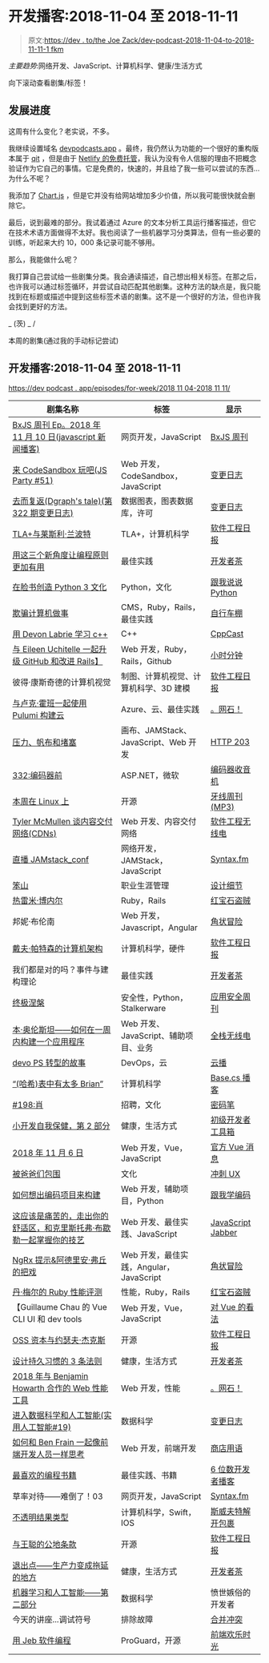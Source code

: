 # 开发播客:2018-11-04 至 2018-11-11

> 原文:[https://dev . to/the Joe Zack/dev-podcast-2018-11-04-to-2018-11-11-1 fkm](https://dev.to/thejoezack/dev-podcasts-2018-11-04-to-2018-11-11-1fkm)

*主要趋势*:网络开发、JavaScript、计算机科学、健康/生活方式

向下滚动查看剧集/标签！

## [](#development-progress)发展进度

这周有什么变化？老实说，不多。

我继续设置域名 [devpodcasts.app](https://devpodcasts.app/) 。最终，我仍然认为功能的一个很好的重构版本属于 [qit](https://qit.cloud/) ，但是由于 [Netlify 的免费托管](https://www.netlify.com/)，我认为没有令人信服的理由不把概念验证作为它自己的事情。它是免费的，快速的，并且给了我一些可以尝试的东西...为什么不呢？

我添加了 [Chart.js](https://www.chartjs.org/) ，但是它并没有给网站增加多少价值，所以我可能很快就会删除它。

最后，说到最难的部分。我试着通过 Azure 的文本分析工具运行播客描述，但它在技术术语方面做得不太好。我也阅读了一些机器学习分类算法，但有一些必要的训练，听起来大约 10，000 条记录可能不够用。

那么，我能做什么呢？

我打算自己尝试给一些剧集分类。我会通读描述，自己想出相关标签。在那之后，也许我可以通过标签循环，并尝试自动匹配其他剧集。这种方法的缺点是，我只能找到在标题或描述中提到这些标签术语的剧集。这不是一个很好的方法，但也许我会找到更好的方法。

_ (茨) _ /

本周的剧集(通过我的手动标记尝试)

## [](#dev-podcasts-20181104-to-20181111)开发播客:2018-11-04 至 2018-11-11

[https://dev podcast . app/episodes/for-week/2018 11 04-2018 11 11/](https://devpodcasts.app/episodes/for-week/20181104-20181111/)

| 剧集名称 | 标签 | 显示 |
| --- | --- | --- |
| [BxJS 周刊 Ep。2018 年 11 月 10 日(javascript 新闻播客)](https://s3.castbox.fm/7f/84/a3/f837374bea9f48d22078b29d5a.mp3 "Listen to e.{podcastTitle}") | 网页开发，JavaScript | [BxJS 周刊](https://devpodcasts.app/shows/bxjs-weekly) |
| [来 CodeSandbox 玩吧(JS Party #51)](https://cdn.changelog.com/uploads/jsparty/51/js-party-51.mp3 "Listen to e.{podcastTitle}") | Web 开发，CodeSandbox，JavaScript | [变更日志](https://devpodcasts.app/shows/changelog) |
| [去而复返(Dgraph's tale)(第 322 期变更日志)](https://cdn.changelog.com/uploads/podcast/322/the-changelog-322.mp3 "Listen to e.{podcastTitle}") | 数据图表，图表数据库，许可 | [变更日志](https://devpodcasts.app/shows/changelog) |
| [TLA+与莱斯利·兰波特](http://traffic.libsyn.com/sedaily/2018_11_09_TLA.mp3 "Listen to e.{podcastTitle}") | TLA+，计算机科学 | [软件工程日报](https://devpodcasts.app/shows/software-engineering-daily) |
| [用这三个新角度让编程原则更加有用](https://audio.simplecast.com/7bdb6566.mp3 "Listen to e.{podcastTitle}") | 最佳实践 | [开发者茶](https://devpodcasts.app/shows/developer-tea) |
| [在脸书创造 Python 3 文化](https://talkpython.fm/episodes/download/185/creating-a-python-3-culture-at-facebook.mp3 "Listen to e.{podcastTitle}") | Python，文化 | [跟我说说 Python](https://devpodcasts.app/shows/software-defined-talk) |
| [欺骗计算机做事](https://audio.simplecast.com/45ece9fa.mp3 "Listen to e.{podcastTitle}") | CMS，Ruby，Rails，最佳实践 | [自行车棚](https://devpodcasts.app/shows/the-bike-shed) |
| [用 Devon Labrie 学习 c++](https://traffic.libsyn.com/cppcast/cppcast-174.mp3?dest-id=282890 "Listen to e.{podcastTitle}") | C++ | [CppCast](https://devpodcasts.app/shows/cppcast) |
| [与 Eileen Uchitelle 一起升级 GitHub 和改进 Rails】](https://dts.podtrac.com/redirect.mp3/audio.simplecast.com/8bbaee5a.mp3 "Listen to e.{podcastTitle}") | Web 开发，Ruby，Rails，Github | [小时分钟](https://devpodcasts.app/shows/hanselminutes) |
| 彼得·康斯奇德的计算机视觉 | 制图、计算机视觉、计算机科学、3D 建模 | [软件工程日报](https://devpodcasts.app/shows/software-engineering-daily) |
| [与卢克·霍班一起使用 Pulumi 构建云](http://feedproxy.google.com/~r/netRocksFullMp3Downloads/~5/9DKvQCnyKkw/dotnetrocks_1596_pulumi.mp3 "Listen to e.{podcastTitle}") | Azure、云、最佳实践 | [。网石！](https://devpodcasts.app/shows/-net-rocks-) |
| [压力、帆布和堵塞](http://feedproxy.google.com/~r/Http203Podcast/~5/co8WjHLP7w8/episode-19.mp3 "Listen to e.{podcastTitle}") | 画布、JAMStack、JavaScript、Web 开发 | [HTTP 203](https://devpodcasts.app/shows/http-203) |
| [332:编码器前](https://aphid.fireside.fm/d/1437767933/b44de5fa-47c1-4e94-bf9e-c72f8d1c8f5d/397c4638-ae20-4c57-b3fd-e53cbfba8aeb.mp3 "Listen to e.{podcastTitle}") | ASP.NET，微软 | [编码器收音机](https://devpodcasts.app/shows/coder-radio) |
| [本周在 Linux 上](https://www.podtrac.com/pts/redirect.mp3/cdn.twit.tv/audio/floss/floss0505/floss0505.mp3 "Listen to e.{podcastTitle}") | 开源 | [牙线周刊(MP3)](https://devpodcasts.app/shows/bxjs-weekly) |
| [Tyler McMullen 谈内容交付网络(CDNs)](http://feedproxy.google.com/~r/se-radio/~5/U28pnVup8aA/SE-Radio-Episode-345-Tyler-McMullen-on-Content-Delivery-Networks-CDNs.mp3 "Listen to e.{podcastTitle}") | Web 开发、内容交付网络 | [软件工程无线电](https://devpodcasts.app/shows/coder-radio) |
| [直播 JAMstack_conf](https://traffic.libsyn.com/secure/syntax/Syntax090.mp3?dest-id=532671 "Listen to e.{podcastTitle}") | 网络开发，JAMStack，JavaScript | [Syntax.fm](https://devpodcasts.app/shows/syntax-fm) |
| [笨山](https://audio.simplecast.com/101c48e0.mp3 "Listen to e.{podcastTitle}") | 职业生涯管理 | [设计细节](https://devpodcasts.app/shows/design-details) |
| [热雷米·博内尔](https://media.devchat.tv/my-ruby-story/MRS_068_Jeremie_Bonal.mp3 "Listen to e.{podcastTitle}") | Ruby，Rails | [红宝石盗贼](https://devpodcasts.app/shows/ruby-rogues) |
| 邦妮·布伦南 | Web 开发，Javascript，Angular | [角状冒险](https://devpodcasts.app/shows/adventures-in-angular) |
| [戴夫·帕特森的计算机架构](http://traffic.libsyn.com/sedaily/2018_11_07_DavePatterson.mp3 "Listen to e.{podcastTitle}") | 计算机科学，硬件 | [软件工程日报](https://devpodcasts.app/shows/software-engineering-daily) |
| 我们都是对的吗？事件与建构理论 | 最佳实践 | [开发者茶](https://devpodcasts.app/shows/developer-tea) |
| [终极涅槃](https://traffic.libsyn.com/aswaudio/ASW38-0.mp3?dest-id=626765 "Listen to e.{podcastTitle}") | 安全性，Python，Stalkerware | [应用安全周刊](https://devpodcasts.app/shows/bxjs-weekly) |
| [本·奥伦斯坦——如何在一周内构建一个应用程序](https://audio.simplecast.com/74e59cf4.mp3 "Listen to e.{podcastTitle}") | Web 开发、JavaScript、辅助项目、业务 | [全栈无线电](https://devpodcasts.app/shows/coder-radio) |
| [devo PS 转型的故事](https://www.buzzsprout.com/3195/853614-tales-from-a-devops-transformation.mp3 "Listen to e.{podcastTitle}") | DevOps，云 | [云播](https://devpodcasts.app/shows/the-cloudcast) |
| [“(哈希)表中有太多 Brian”](https://dts.podtrac.com/redirect.mp3/media.blubrry.com/basecs_podcast/content.blubrry.com/basecs_podcast/BP_S4E2.mp3 "Listen to e.{podcastTitle}") | 计算机科学 | [Base.cs 播客](https://devpodcasts.app/shows/base-cs-podcast) |
| [#198:肖](https://media.blubrry.com/codepen_radio/audio.simplecast.com/eb52eed8.mp3 "Listen to e.{podcastTitle}") | 招聘，文化 | [密码笔](https://devpodcasts.app/shows/codepen) |
| [小开发自我保健，第 2 部分](https://media.blubrry.com/juniordevtoolbox/content.blubrry.com/juniordevtoolbox/JDT_Episode_29-Junior_Dev_Self_Care_Pt_2.mp3 "Listen to e.{podcastTitle}") | 健康，生活方式 | [初级开发者工具箱](https://devpodcasts.app/shows/junior-developer-toolbox) |
| [2018 年 11 月 6 日](https://aphid.fireside.fm/d/1437767933/a16d96ec-7315-4f65-b85c-41ace3e84c7e/6f710580-196e-4f3b-994d-923fdeec7a1d.mp3 "Listen to e.{podcastTitle}") | Web 开发，Vue，JavaScript | [官方 Vue 消息](https://devpodcasts.app/shows/the-cloudcast) |
| [被爸爸们包围](https://feeds.soundcloud.com/stream/525637395-sprintuxpodcast-098-surrounded-by-dads.mp3 "Listen to e.{podcastTitle}") | 文化 | [冲刺 UX](https://devpodcasts.app/shows/sprint-ux) |
| [如何想出编码项目来构建](https://traffic.libsyn.com/secure/learntocodewithme/S5E5_How_to_Come_up_with_Coding_Projects_to_Build_With_Parker_Phinney.mp3?dest-id=367386 "Listen to e.{podcastTitle}") | Web 开发，辅助项目，Python | [跟我学编码](https://devpodcasts.app/shows/talk-python-to-me) |
| [这应该是痛苦的，走出你的舒适区，和克里斯托弗·布歇勒一起掌握你的技艺](https://media.devchat.tv/js-jabber/JSJ_338_Its%20Suppose_To_Hurt_Get_Outside_Your_Comfort_Zone_to_Master_Your_Craft_with_Christopher_Buecheler.mp3 "Listen to e.{podcastTitle}") | Web 开发、最佳实践、JavaScript | [JavaScript Jabber](https://devpodcasts.app/shows/javascript-jabber) |
| [NgRx 提示&阿德里安·弗丘的把戏](https://media.devchat.tv/adventures-in-angular/AiA_214_NgRx_Tips_%26_Tricks_with_Adrian_Faciu.mp3 "Listen to e.{podcastTitle}") | Web 开发，最佳实践，Angular，JavaScript | [角状冒险](https://devpodcasts.app/shows/adventures-in-angular) |
| [丹·梅尔的 Ruby 性能评测](https://media.devchat.tv/ruby-rogues/RR_387_Ruby_Performance_Profiling_with_Dan_Mayer.mp3 "Listen to e.{podcastTitle}") | 性能，Ruby，Rails | [红宝石盗贼](https://devpodcasts.app/shows/ruby-rogues) |
| 【Guillaume Chau 的 Vue CLI UI 和 dev tools | Web 开发，Vue，JavaScript | [对 Vue 的看法](https://devpodcasts.app/shows/the-official-vue-news) |
| [OSS 资本与约瑟夫·杰克斯](http://traffic.libsyn.com/sedaily/2018_11_06_OSSCapital.mp3 "Listen to e.{podcastTitle}") | 开源 | [软件工程日报](https://devpodcasts.app/shows/software-engineering-daily) |
| [设计持久习惯的 3 条法则](https://audio.simplecast.com/593e954d.mp3 "Listen to e.{podcastTitle}") | 健康，生活方式 | [开发者茶](https://devpodcasts.app/shows/developer-tea) |
| [2018 年与 Benjamin Howarth 合作的 Web 性能工具](http://feedproxy.google.com/~r/netRocksFullMp3Downloads/~5/xTy_kCy3qJw/dotnetrocks_1595_web_performance_tools_2018.mp3 "Listen to e.{podcastTitle}") | Web 开发，性能 | [。网石！](https://devpodcasts.app/shows/-net-rocks-) |
| [进入数据科学和人工智能(实用人工智能#19)](https://cdn.changelog.com/uploads/practicalai/19/practical-ai-19.mp3 "Listen to e.{podcastTitle}") | 数据科学 | [变更日志](https://devpodcasts.app/shows/changelog) |
| [如何和 Ben Frain 一起像前端开发人员一样思考](https://audio.simplecast.com/4607c3d6.mp3 "Listen to e.{podcastTitle}") | Web 开发，前端开发 | [商店用语](https://devpodcasts.app/shows/shoptalk) |
| [最喜欢的编程书籍](https://media.blubrry.com/6figuredev/content.blubrry.com/6figuredev/6_Figure_Developer-064-Favorite_Programming_Books.mp3 "Listen to e.{podcastTitle}") | 最佳实践、书籍 | [6 位数开发者播客](https://devpodcasts.app/shows/the-cloudcast) |
| 草率对待——难倒了！03 | 网页开发，JavaScript | [Syntax.fm](https://devpodcasts.app/shows/syntax-fm) |
| [不透明结果类型](https://audio.simplecast.com/5ebe2061.mp3 "Listen to e.{podcastTitle}") | 计算机科学，Swift，IOS | [斯威夫特解开包裹](https://devpodcasts.app/shows/swift-unwrapped) |
| [与王聪的公地条款](http://traffic.libsyn.com/sedaily/2018_11_04_FOSSA.mp3 "Listen to e.{podcastTitle}") | 开源 | [软件工程日报](https://devpodcasts.app/shows/software-engineering-daily) |
| [退出点——生产力变成拖延的地方](https://audio.simplecast.com/ee78c567.mp3 "Listen to e.{podcastTitle}") | 健康，生活方式 | [开发者茶](https://devpodcasts.app/shows/developer-tea) |
| [机器学习和人工智能——第二部分](http://traffic.libsyn.com/clean/cynicaldeveloper/episode-102.mp3?dest-id=461504 "Listen to e.{podcastTitle}") | 数据科学 | 愤世嫉俗的开发者 |
| 今天的讲座...调试符号 | 排除故障 | [合并冲突](https://devpodcasts.app/shows/merge-conflict) |
| [用 Jeb 软件编程](https://audio.simplecast.com/41b47218.mp3 "Listen to e.{podcastTitle}") | ProGuard，开源 | [前端欢乐时光](https://devpodcasts.app/shows/front-end-happy-hour) |